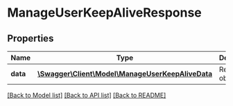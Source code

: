 # ManageUserKeepAliveResponse

## Properties
Name | Type | Description | Notes
------------ | ------------- | ------------- | -------------
**data** | [**\Swagger\Client\Model\ManageUserKeepAliveData**](ManageUserKeepAliveData.md) | Response object | 

[[Back to Model list]](../README.md#documentation-for-models) [[Back to API list]](../README.md#documentation-for-api-endpoints) [[Back to README]](../README.md)


